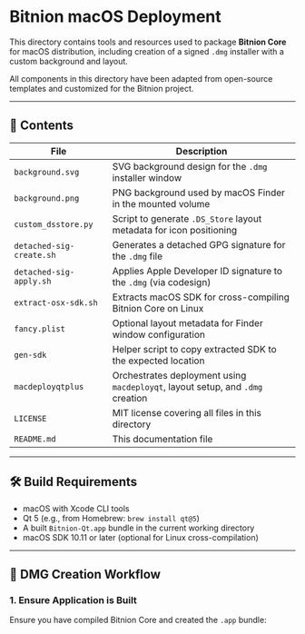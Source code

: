 # Bitnion macOS Deployment

This directory contains tools and resources used to package **Bitnion Core** for macOS distribution, including creation of a signed `.dmg` installer with a custom background and layout.

All components in this directory have been adapted from open-source templates and customized for the Bitnion project.

---

## 📂 Contents

| File                           | Description                                                               |
|--------------------------------|---------------------------------------------------------------------------|
| `background.svg`              | SVG background design for the `.dmg` installer window                     |
| `background.png`              | PNG background used by macOS Finder in the mounted volume                |
| `custom_dsstore.py`           | Script to generate `.DS_Store` layout metadata for icon positioning      |
| `detached-sig-create.sh`      | Generates a detached GPG signature for the `.dmg` file                   |
| `detached-sig-apply.sh`       | Applies Apple Developer ID signature to the `.dmg` (via codesign)        |
| `extract-osx-sdk.sh`          | Extracts macOS SDK for cross-compiling Bitnion Core on Linux             |
| `fancy.plist`                 | Optional layout metadata for Finder window configuration                 |
| `gen-sdk`                     | Helper script to copy extracted SDK to the expected location             |
| `macdeployqtplus`             | Orchestrates deployment using `macdeployqt`, layout setup, and `.dmg` creation |
| `LICENSE`                     | MIT license covering all files in this directory                         |
| `README.md`                   | This documentation file                                                  |

---

## 🛠️ Build Requirements

- macOS with Xcode CLI tools
- Qt 5 (e.g., from Homebrew: `brew install qt@5`)
- A built `Bitnion-Qt.app` bundle in the current working directory
- macOS SDK 10.11 or later (optional for Linux cross-compilation)

---

## 🔧 DMG Creation Workflow

### 1. Ensure Application is Built

Ensure you have compiled Bitnion Core and created the `.app` bundle:

